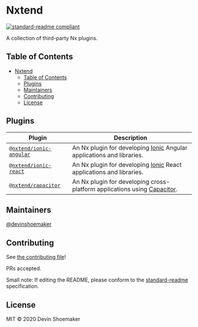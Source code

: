 # Nxtend

[![standard-readme compliant](https://img.shields.io/badge/standard--readme-OK-green.svg?style=flat-square)](https://github.com/RichardLitt/standard-readme)

A collection of third-party Nx plugins.

## Table of Contents

- [Nxtend](#nxtend)
  - [Table of Contents](#table-of-contents)
  - [Plugins](#plugins)
  - [Maintainers](#maintainers)
  - [Contributing](#contributing)
  - [License](#license)

## Plugins

| Plugin | Description |
| ------ | ----------- |
| [`@nxtend/ionic-angular`](./packages/ionic-angular/README.md) | An Nx plugin for developing [Ionic](https://ionicframework.com/docs) Angular applications and libraries. |
| [`@nxtend/ionic-react`](./packages/ionic-react/README.md) | An Nx plugin for developing [Ionic](https://ionicframework.com/docs) React applications and libraries. |
| [`@nxtend/capacitor`](./packages/capacitor/README.md) | An Nx plugin for developing cross-platform applications using [Capacitor](https://capacitorjs.com/docs). |

## Maintainers

[@devinshoemaker](https://github.com/devinshoemaker)

## Contributing

See [the contributing file](contributing.md)!

PRs accepted.

Small note: If editing the README, please conform to the [standard-readme](https://github.com/RichardLitt/standard-readme) specification.

## License

MIT © 2020 Devin Shoemaker
